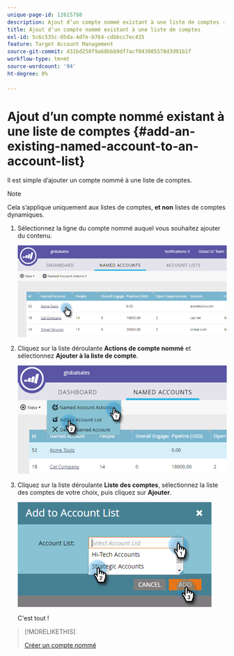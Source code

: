 ```yaml
---
unique-page-id: 12615798
description: Ajout d’un compte nommé existant à une liste de comptes - Documents Marketo - Documentation du produit
title: Ajout d’un compte nommé existant à une liste de comptes
exl-id: 5c6c535c-05da-4d7e-b764-cdbbcc7ec415
feature: Target Account Management
source-git-commit: 431bd258f9a68bbb9df7acf043085578d3d91b1f
workflow-type: tm+mt
source-wordcount: '94'
ht-degree: 0%

---
```


# Ajout d’un compte nommé existant à une liste de comptes {#add-an-existing-named-account-to-an-account-list}

Il est simple d’ajouter un compte nommé à une liste de comptes.

>[!NOTE]
>
>Cela s’applique uniquement aux listes de comptes, **et non** listes de comptes dynamiques.

1. Sélectionnez la ligne du compte nommé auquel vous souhaitez ajouter du contenu.

   ![](assets/four-1.png)

1. Cliquez sur la liste déroulante **Actions de compte nommé** et sélectionnez **Ajouter à la liste de compte**.

   ![](assets/five-1.png)

1. Cliquez sur la liste déroulante **Liste des comptes**, sélectionnez la liste des comptes de votre choix, puis cliquez sur **Ajouter**.

   ![](assets/six-1.png)

   C&#39;est tout !

>[!MORELIKETHIS]
>
>[Créer un compte nommé](/help/marketo/product-docs/target-account-management/target/named-accounts/create-a-named-account.md)
